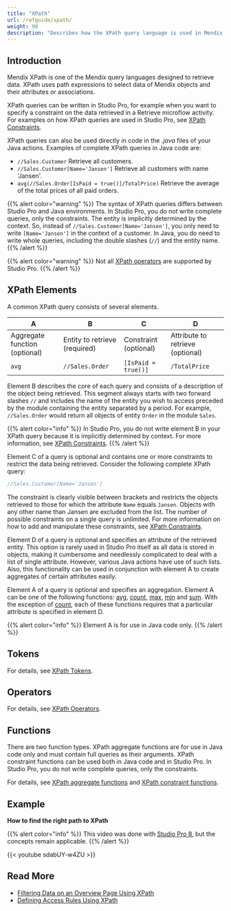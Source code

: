 ```yaml
---
title: "XPath"
url: /refguide/xpath/
weight: 90
description: "Describes how the XPath query language is used in Mendix by presenting functions and examples."
---
```


## Introduction

Mendix XPath is one of the Mendix query languages designed to retrieve data. XPath uses path expressions to select data of Mendix objects and their attributes or associations.

XPath queries can be written in Studio Pro, for example when you want to specify a constraint on the data retrieved in a Retrieve microflow activity. For examples on how XPath queries are used in Studio Pro, see [XPath Constraints](/refguide/xpath-constraints/).

XPath queries can also be used directly in code in the *.java* files of your Java actions. Examples of complete XPath queries in Java code are:

* `//Sales.Customer`
    Retrieve all customers.
* `//Sales.Customer[Name='Jansen']`
    Retrieve all customers with name 'Jansen'.
* `avg(//Sales.Order[IsPaid = true()]/TotalPrice)`
    Retrieve the average of the total prices of all paid orders.

{{% alert color="warning" %}}
The syntax of XPath queries differs between Studio Pro and Java environments. In Studio Pro, you do not write complete queries, only the constraints. The entity is implicitly determined by the context. So, instead of `//Sales.Customer[Name='Jansen']`, you only need to write `[Name='Jansen']` in the context of a customer. In Java, you do need to write whole queries, including the double slashes (`//`) and the entity name.
{{% /alert %}}

{{% alert color="warning" %}}
Not all [XPath operators](/refguide/xpath-operators/) are supported by Studio Pro.
{{% /alert %}}

## XPath Elements

A common XPath query consists of several elements.

| A | B | C | D |
| --- | --- | --- | --- |
| Aggregate function (optional) | Entity to retrieve (required) | Constraint (optional) | Attribute to retrieve (optional) |
| `avg` | `//Sales.Order` | `[IsPaid = true()]` | `/TotalPrice` |

Element B describes the core of each query and consists of a description of the object being retrieved. This segment always starts with two forward slashes `//` and includes the name of the entity you wish to access preceded by the module containing the entity separated by a period. For example, `//Sales.Order` would return all objects of entity `Order` in the module `Sales`. 

{{% alert color="info" %}}
In Studio Pro, you do not write element B in your XPath query because it is implicitly determined by context. For more information, see [XPath Constraints](/refguide/xpath-constraints/).
{{% /alert %}}

Element C of a query is optional and contains one or more constraints to restrict the data being retrieved. Consider the following complete XPath query:

```java {linenos=false}
//Sales.Customer[Name='Jansen']
```

The constraint is clearly visible between brackets and restricts the objects retrieved to those for which the attribute `Name` equals `Jansen`. Objects with any other name than Jansen are excluded from the list. The number of possible constraints on a single query is unlimited. For more information on how to add and manipulate these constraints, see [XPath Constraints](/refguide/xpath-constraints/).

Element D of a query is optional and specifies an attribute of the retrieved entity. This option is rarely used in Studio Pro itself as all data is stored in objects, making it cumbersome and needlessly complicated to deal with a list of single attribute. However, various Java actions have use of such lists. Also, this functionality can be used in conjunction with element A to create aggregates of certain attributes easily.

Element A of a query is optional and specifies an aggregation. Element A can be one of the following functions: [avg](/refguide/xpath-aggregate-functions/#avg), [count](/refguide/xpath-aggregate-functions/#count), [max](/refguide/xpath-aggregate-functions/#max), [min](/refguide/xpath-aggregate-functions/#min) and [sum](/refguide/xpath-aggregate-functions/#sum). With the exception of [count](/refguide/xpath-aggregate-functions/#count), each of these functions requires that a particular attribute is specified in element D. 

{{% alert color="info" %}}
Element A is for use in Java code only.
{{% /alert %}}

## Tokens

For details, see [XPath Tokens](/refguide/xpath-tokens/).

## Operators

For details, see [XPath Operators](/refguide/xpath-operators/).

## Functions

There are two function types. XPath aggregate functions are for use in Java code only and must contain full queries as their arguments. XPath constraint functions can be used both in Java code and in Studio Pro. In Studio Pro, you do not write complete queries, only the constraints.

For details, see [XPath aggregate functions](/refguide/xpath-aggregate-functions/) and [XPath constraint functions](/refguide/xpath-constraint-functions/). 
    
## Example

**How to find the right path to XPath**

{{% alert color="info" %}}
This video was done with [Studio Pro 8](/refguide8/), but the concepts remain applicable.
{{% /alert %}}

{{< youtube sdabUY-w4ZU >}}

## Read More

* [Filtering Data on an Overview Page Using XPath](/refguide/filtering-data-on-an-overview-page/)
* [Defining Access Rules Using XPath](/refguide/define-access-rules-using-xpath/)
